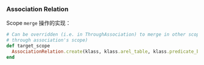 ### Association Relation

Scope `merge` 操作的实现：

```ruby
# Can be overridden (i.e. in ThroughAssociation) to merge in other scopes (i.e. the
# through association's scope)
def target_scope
  AssociationRelation.create(klass, klass.arel_table, klass.predicate_builder, self).merge!(klass.all)
end
```
